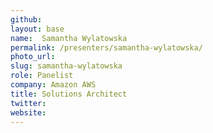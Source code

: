 ```yaml
---
github:
layout: base
name:  Samantha Wylatowska
permalink: /presenters/samantha-wylatowska/
photo_url:
slug: samantha-wylatowska
role: Panelist
company: Amazon AWS
title: Solutions Architect
twitter:
website:
---
```

